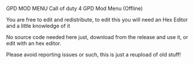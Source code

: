 GPD MOD MENU
Call of duty 4 GPD Mod Menu (Offline)

You are free to edit and redistribute, to edit this you will need an Hex Editor and a little knowledge of it

No source code needed here just, download from the release and use it, or edit with an hex editor.

Please avoid reporting issues or such, this is just a reupload of old stuff!
